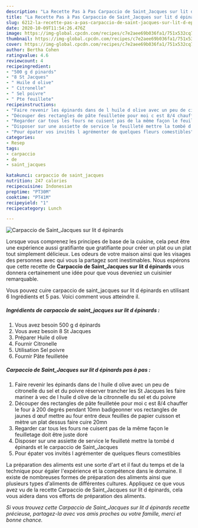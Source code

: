 ```yaml
---
description: "La Recette Pas à Pas Carpaccio de Saint_Jacques sur lit d épinards"
title: "La Recette Pas à Pas Carpaccio de Saint_Jacques sur lit d épinards"
slug: 6212-la-recette-pas-a-pas-carpaccio-de-saint-jacques-sur-lit-d-epinards
date: 2020-10-09T11:54:26.476Z
image: https://img-global.cpcdn.com/recipes/c7e2aee69b036fa1/751x532cq70/carpaccio-de-saint_jacques-sur-lit-d-epinards-photo-principale-de-la-recette.jpg
thumbnail: https://img-global.cpcdn.com/recipes/c7e2aee69b036fa1/751x532cq70/carpaccio-de-saint_jacques-sur-lit-d-epinards-photo-principale-de-la-recette.jpg
cover: https://img-global.cpcdn.com/recipes/c7e2aee69b036fa1/751x532cq70/carpaccio-de-saint_jacques-sur-lit-d-epinards-photo-principale-de-la-recette.jpg
author: Bertha Cohen
ratingvalue: 4.6
reviewcount: 4
recipeingredient:
- "500 g d pinards"
- "8 St Jacques"
- " Huile d olive"
- " Citronelle"
- " Sel poivre"
- " Pte feuillete"
recipeinstructions:
- "Faire revenir les épinards dans de l huile d olive avec un peu de citronelle du sel et du poivre réserver trancher les St Jacques les faire mariner à vec de l huile d olive de la citronnelle du sel et du poivre"
- "Découper des rectangles de pâte feuilletée pour moi c est 8/4 chauffer le four à 200 degrés pendant 10mn badigeonner vos rectangles de jaunes d œuf mettre au four entre deux feuilles de papier cuisson et mètre un plat dessus faire cuire 20mn"
- "Regarder car tous les fours ne cuisent pas de la même façon le feuilletage doit être juste doré"
- "Disposer sur une assiette de service le feuilleté mettre la tombé d épinards et le carpaccio de Saint_Jacques"
- "Pour épater vos invités l agrémenter de quelques fleurs comestibles"
categories:
- Resep
tags:
- carpaccio
- de
- saint_jacques

katakunci: carpaccio de saint_jacques 
nutrition: 247 calories
recipecuisine: Indonesian
preptime: "PT30M"
cooktime: "PT41M"
recipeyield: "1"
recipecategory: Lunch

---
```



![Carpaccio de Saint_Jacques sur lit d épinards](https://img-global.cpcdn.com/recipes/c7e2aee69b036fa1/751x532cq70/carpaccio-de-saint_jacques-sur-lit-d-epinards-photo-principale-de-la-recette.jpg)

Lorsque vous comprenez les principes de base de la cuisine, cela peut être une expérience aussi gratifiante que gratifiante pour créer un plat ou un plat tout simplement délicieux. Les odeurs de votre maison ainsi que les visages des personnes avec qui vous la partagez sont inestimables. Nous espérons que cette recette de <strong> Carpaccio de Saint_Jacques sur lit d épinards </strong> vous donnera certainement une idée pour que vous deveniez un cuisinier remarquable.

<!--inarticleads1-->

Vous pouvez cuire carpaccio de saint_jacques sur lit d épinards en utilisant 6 Ingrédients et 5 pas. Voici comment vous atteindre il.

##### Ingrédients de carpaccio de saint_jacques sur lit d épinards :

1. Vous avez besoin 500 g d épinards
1. Vous avez besoin 8 St Jacques
1. Préparer  Huile d olive
1. Fournir  Citronelle
1. Utilisation  Sel poivre
1. Fournir  Pâte feuilletée




<!--inarticleads2-->

##### Carpaccio de Saint_Jacques sur lit d épinards pas à pas :

1. Faire revenir les épinards dans de l huile d olive avec un peu de citronelle du sel et du poivre réserver trancher les St Jacques les faire mariner à vec de l huile d olive de la citronnelle du sel et du poivre
1. Découper des rectangles de pâte feuilletée pour moi c est 8/4 chauffer le four à 200 degrés pendant 10mn badigeonner vos rectangles de jaunes d œuf mettre au four entre deux feuilles de papier cuisson et mètre un plat dessus faire cuire 20mn
1. Regarder car tous les fours ne cuisent pas de la même façon le feuilletage doit être juste doré
1. Disposer sur une assiette de service le feuilleté mettre la tombé d épinards et le carpaccio de Saint_Jacques
1. Pour épater vos invités l agrémenter de quelques fleurs comestibles




<!--inarticleads1-->

<p>
La préparation des aliments est une sorte d'art et il faut du temps et de la technique pour égaler l'expérience et la compétence dans le domaine. Il existe de nombreuses formes de préparation des aliments ainsi que plusieurs types d'aliments de différentes cultures. Appliquez ce que vous avez vu de la recette Carpaccio de Saint_Jacques sur lit d épinards, cela vous aidera dans vos efforts de préparation des aliments.
</p>

<p>
<i>Si vous trouvez cette Carpaccio de Saint_Jacques sur lit d épinards recette précieuse, partagez-la avec vos amis proches ou votre famille, merci et bonne chance.</i>
</p>
